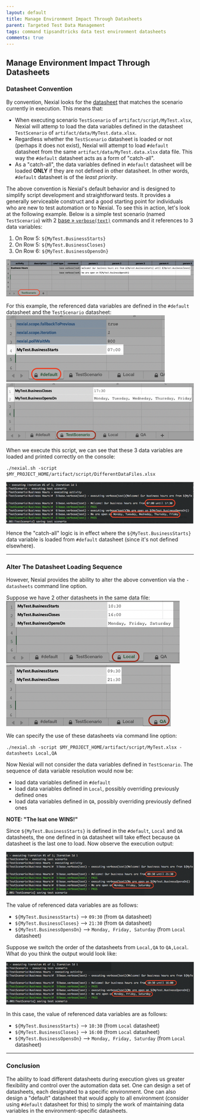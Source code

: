```yaml
---
layout: default
title: Manage Environment Impact Through Datasheets
parent: Targeted Test Data Management
tags: command tipsandtricks data test environment datasheets
comments: true
---
```



## Manage Environment Impact Through Datasheets

### Datasheet Convention
By convention, Nexial looks for the [datasheet](../userguide/UnderstandingExcelTemplates#anatomy-of-a-nexial-data-file) 
that matches the scenario currently in execution. This means that: 

- When executing scenario `TestScenario` of `artifact/script/MyTest.xlsx`, Nexial will attemp to load the 
  data variables defined in the datasheet `TestScenario` of `artifact/data/MyTest.data.xlsx`.
- Regardless whether the `TestScenario` datasheet is loaded or not (perhaps it does not exist), Nexial will attempt 
  to load `#default` datasheet from the same `artifact/data/MyTest.data.xlsx` data file. This way the `#default` 
  datasheet acts as a form of "catch-all".
- As a "catch-all", the data variables defined in `#default` datasheet will be loaded **ONLY** if they are not
  defined in other datasheet. In other words, `#default` datasheet is of the _least priority_.

The above convention is Nexial's default behavior and is designed to simplify script development and straightforward 
tests. It provides a generally serviceable construct and a good starting point for individuals who are new to test 
automation or to Nexial. To see this in action, let's look at the following example. Below is a simple test scenario 
(named `TestScenario`) with 2 [base &raquo; `verbose(text)`](../commands/base/verbose(text)) commands and it 
references to 3 data variables:

1. On Row 5: `${MyTest.BusinessStarts}`
2. On Row 5: `${MyTest.BusinessCloses}`
3. On Row 6: `${MyTest.BusinessOpensOn}`

![DifferentDataFiles](image/TargetedData_01.png)

For this example, the referenced data variables are defined in the `#default` datasheet and the `TestScenario` 
datasheet:<br/>
![DifferentDataFiles.data](image/TargetedData_02.png) &nbsp; ![DifferentDataFiles.data](image/TargetedData_03.png)

When we execute this script, we can see that these 3 data variables are loaded and printed correctly on the console:<br/>
```
./nexial.sh -script $MY_PROJECT_HOME/artifact/script/DifferentDataFiles.xlsx
```

![](image/TargetedData_04.png)

Hence the "catch-all" logic is in effect where the `${MyTest.BusinessStarts}` data variable is loaded from `#default` 
datasheet (since it's not defined elsewhere).

-----

### Alter The Datasheet Loading Sequence
However, Nexial provides the ability to alter the above convention via the `-datasheets` command line option.

Suppose we have 2 other datasheets in the same data file:<br/>
![DifferentDataFiles.data](image/TargetedData_05.png) &nbsp; ![DifferentDataFiles.data](image/TargetedData_06.png)

We can specify the use of these datasheets via command line option:
```
./nexial.sh -script $MY_PROJECT_HOME/artifact/script/MyTest.xlsx -datasheets Local,QA
```

Now Nexial will not consider the data variables defined in `TestScenario`. The sequence of data variable resolution
would now be:

- load data variables defined in `#default`
- load data variables defined in `Local`, possibly overriding previously defined ones
- load data variables defined in `QA`, possibly overriding previously defined ones

**NOTE: "The lsat one WINS!"**

Since `${MyTest.BusinessStarts}` is defined in the `#default`, `Local` and `QA` datasheets, the one defined in `QA`
datasheet will take effect because `QA` datasheet is the last one to load. Now observe the execution output:<br/>

![](image/TargetedData_07.png)

The value of referenced data variables are as follows:

- `${MyTest.BusinessStarts}` --> `09:30` (from `QA` datasheet)
- `${MyTest.BusinessCloses}` --> `21:30` (from `QA` datasheet)
- `${MyTest.BusinessOpensOn}` --> `Monday, Friday, Saturday` (from `Local` datasheet)

Suppose we switch the order of the datasheets from `Local,QA` to `QA,Local`. What do you think the output would look 
like:<br/>

![](image/TargetedData_08.png)

In this case, the value of referenced data variables are as follows:

- `${MyTest.BusinessStarts}` --> `10:30` (from `Local` datasheet)
- `${MyTest.BusinessCloses}` --> `16:00` (from `Local` datasheet)
- `${MyTest.BusinessOpensOn}` --> `Monday, Friday, Saturday` (from `Local` datasheet)

-----

### Conclusion
The ability to load different datasheets during execution gives us greater flexibility and control over the automation
data set. One can design a set of datasheets, each designated to a specific environment. One can also design a "default"
datasheet that would apply to all environment (consider using `#default` datasheet for this) to simply the work of
maintaining data variables in the environment-specific datasheets.

